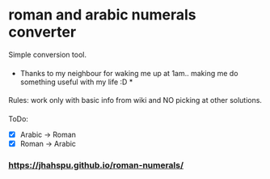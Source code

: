 # roman and arabic numerals converter
Simple conversion tool.
####
* Thanks to my neighbour for waking me up at 1am.. making me do something useful with my life :D *
####
Rules: work only with basic info from wiki and NO picking at other solutions.
####
ToDo:
- [x] Arabic -> Roman
- [x] Roman -> Arabic

### https://jhahspu.github.io/roman-numerals/

 